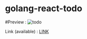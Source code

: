 # golang-react-todo

#Preview :
![todo](https://github.com/pawanfaujdar/golang-react-todo/assets/76746268/7f3b3746-efe2-4826-98bb-396b22a57578)



Link (available) : [LINK](https://64b4df4fbd75e93f12def8d1--tangerine-elf-28155a.netlify.app/)
